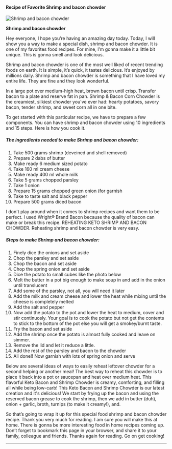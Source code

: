             

#### Recipe of Favorite Shrimp and bacon chowder

![Shrimp and bacon chowder](https://img-global.cpcdn.com/recipes/462320b6de3fea64/751x532cq70/shrimp-and-bacon-chowder-recipe-main-photo.jpg)

**Shrimp and bacon chowder**

Hey everyone, I hope you’re having an amazing day today. Today, I will show you a way to make a special dish, shrimp and bacon chowder. It is one of my favorites food recipes. For mine, I’m gonna make it a little bit unique. This is gonna smell and look delicious.

Shrimp and bacon chowder is one of the most well liked of recent trending foods on earth. It is simple, it’s quick, it tastes delicious. It’s enjoyed by millions daily. Shrimp and bacon chowder is something that I have loved my entire life. They are fine and they look wonderful.

In a large pot over medium-high heat, brown bacon until crisp. Transfer bacon to a plate and reserve fat in pan. Shrimp & Bacon Corn Chowder is the creamiest, silkiest chowder you've ever had: hearty potatoes, savory bacon, tender shrimp, and sweet corn all in one bite.

To get started with this particular recipe, we have to prepare a few components. You can have shrimp and bacon chowder using 10 ingredients and 15 steps. Here is how you cook it.

##### The ingredients needed to make Shrimp and bacon chowder:

1.  Take 500 grams shrimp (deveined and shell removed)
2.  Prepare 2 dabs of butter
3.  Make ready 6 medium sized potato
4.  Take 160 ml cream cheese
5.  Make ready 400 ml whole milk
6.  Take 5 grams chopped parsley
7.  Take 1 onion
8.  Prepare 15 grams chopped green onion (for garnish
9.  Take to taste salt and black pepper
10.  Prepare 500 grams diced bacon

I don't play around when it comes to shrimp recipes and want them to be perfect. I used Wright® Brand Bacon because the quality of bacon can make or break this recipe. REHEATING KETO SHRIMP AND BACON CHOWDER. Reheating shrimp and bacon chowder is very easy.

##### Steps to make Shrimp and bacon chowder:

1.  Finely dice the onions and set aside
2.  Chop the parsley and set aside
3.  Chop the bacon and set aside
4.  Chop the spring onion and set aside
5.  Dice the potato to small cubes like the photo below
6.  Melt the butter in a pot big enough to make soup in and add in the onion until translucent
7.  Add some of the parsley, not all, you will need it later
8.  Add the milk and cream cheese and lower the heat while mixing until the cheese is completely melted
9.  Add the salt and pepper
10.  Now add the potato to the pot and lower the heat to medium, cover and stir continuosly. Your goal is to cook the potato but not get the contents to stick to the bottom of the pot else you will get a smokey/burnt taste.
11.  Fry the bacon and set aside
12.  Add the shrimp once the potato is almost fully cooked and leave on simmer.
13.  Remove the lid and let it reduce a little.
14.  Add the rest of the parsley and bacon to the chowder
15.  All done!! Now garnish with lots of spring onion and serve

Below are several ideas of ways to easily reheat leftover chowder for a second helping or another meal! The best way to reheat this chowder is to place it back into a pot or saucepan and heat over medium heat. This flavorful Keto Bacon and Shrimp Chowder is creamy, comforting, and filling all while being low-carb! This Keto Bacon and Shrimp Chowder is our latest creation and it's delicious! We start by frying up the bacon and using the reserved bacon grease to cook the shrimp, then we add in butter (duh), onion + garlic, broth, turnips (to make it creamy!), and.

So that’s going to wrap it up for this special food shrimp and bacon chowder recipe. Thank you very much for reading. I am sure you will make this at home. There is gonna be more interesting food in home recipes coming up. Don’t forget to bookmark this page in your browser, and share it to your family, colleague and friends. Thanks again for reading. Go on get cooking!

* * *